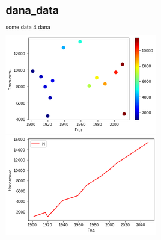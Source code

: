 # dana_data
some data 4 dana

![alt text](https://github.com/tyomik-mnemonic/dana_data/blob/main/scat.png)
![alt text](https://github.com/tyomik-mnemonic/dana_data/blob/main/pop.png)
